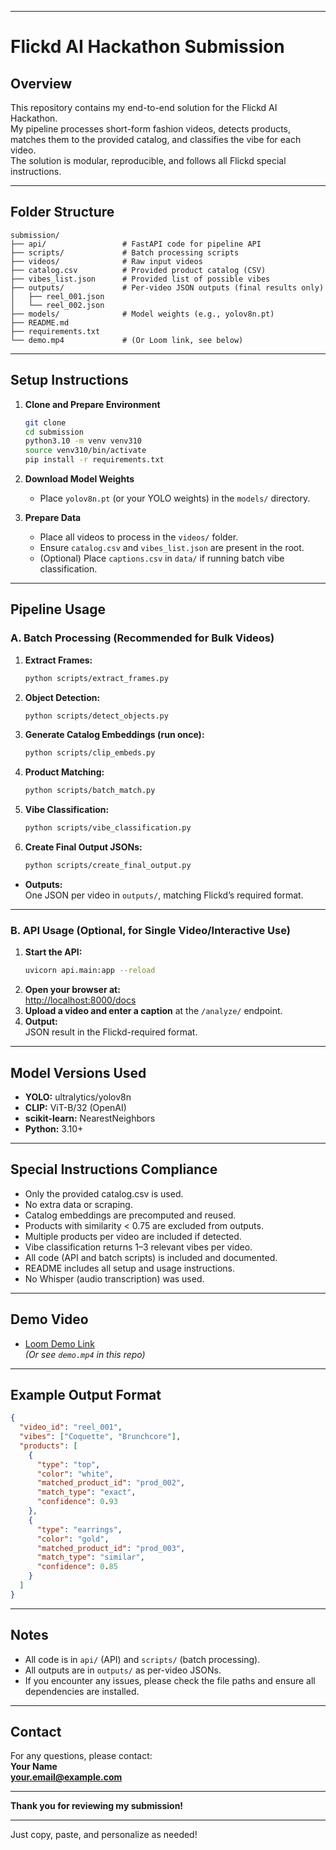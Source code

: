 
---

# Flickd AI Hackathon Submission

## Overview

This repository contains my end-to-end solution for the Flickd AI Hackathon.  
My pipeline processes short-form fashion videos, detects products, matches them to the provided catalog, and classifies the vibe for each video.  
The solution is modular, reproducible, and follows all Flickd special instructions.

---

## Folder Structure

```
submission/
├── api/                 # FastAPI code for pipeline API
├── scripts/             # Batch processing scripts
├── videos/              # Raw input videos
├── catalog.csv          # Provided product catalog (CSV)
├── vibes_list.json      # Provided list of possible vibes
├── outputs/             # Per-video JSON outputs (final results only)
│   ├── reel_001.json
│   └── reel_002.json
├── models/              # Model weights (e.g., yolov8n.pt)
├── README.md
├── requirements.txt
└── demo.mp4             # (Or Loom link, see below)
```

---

## Setup Instructions

1. **Clone and Prepare Environment**
    ```bash
    git clone 
    cd submission
    python3.10 -m venv venv310
    source venv310/bin/activate
    pip install -r requirements.txt
    ```

2. **Download Model Weights**
    - Place `yolov8n.pt` (or your YOLO weights) in the `models/` directory.

3. **Prepare Data**
    - Place all videos to process in the `videos/` folder.
    - Ensure `catalog.csv` and `vibes_list.json` are present in the root.
    - (Optional) Place `captions.csv` in `data/` if running batch vibe classification.

---

## Pipeline Usage

### A. Batch Processing (Recommended for Bulk Videos)

1. **Extract Frames:**
    ```bash
    python scripts/extract_frames.py
    ```
2. **Object Detection:**
    ```bash
    python scripts/detect_objects.py
    ```
3. **Generate Catalog Embeddings (run once):**
    ```bash
    python scripts/clip_embeds.py
    ```
4. **Product Matching:**
    ```bash
    python scripts/batch_match.py
    ```
5. **Vibe Classification:**
    ```bash
    python scripts/vibe_classification.py
    ```
6. **Create Final Output JSONs:**
    ```bash
    python scripts/create_final_output.py
    ```

- **Outputs:**  
  One JSON per video in `outputs/`, matching Flickd’s required format.

---

### B. API Usage (Optional, for Single Video/Interactive Use)

1. **Start the API:**
    ```bash
    uvicorn api.main:app --reload
    ```
2. **Open your browser at:**  
    [http://localhost:8000/docs](http://localhost:8000/docs)
3. **Upload a video and enter a caption** at the `/analyze/` endpoint.
4. **Output:**  
    JSON result in the Flickd-required format.

---

## Model Versions Used

- **YOLO:** ultralytics/yolov8n
- **CLIP:** ViT-B/32 (OpenAI)
- **scikit-learn:** NearestNeighbors
- **Python:** 3.10+

---

## Special Instructions Compliance

- Only the provided catalog.csv is used.
- No extra data or scraping.
- Catalog embeddings are precomputed and reused.
- Products with similarity < 0.75 are excluded from outputs.
- Multiple products per video are included if detected.
- Vibe classification returns 1–3 relevant vibes per video.
- All code (API and batch scripts) is included and documented.
- README includes all setup and usage instructions.
- No Whisper (audio transcription) was used.

---

## Demo Video

- [Loom Demo Link](https://your-loom-link.com)  
  *(Or see `demo.mp4` in this repo)*

---

## Example Output Format

```json
{
  "video_id": "reel_001",
  "vibes": ["Coquette", "Brunchcore"],
  "products": [
    {
      "type": "top",
      "color": "white",
      "matched_product_id": "prod_002",
      "match_type": "exact",
      "confidence": 0.93
    },
    {
      "type": "earrings",
      "color": "gold",
      "matched_product_id": "prod_003",
      "match_type": "similar",
      "confidence": 0.85
    }
  ]
}
```

---

## Notes

- All code is in `api/` (API) and `scripts/` (batch processing).
- All outputs are in `outputs/` as per-video JSONs.
- If you encounter any issues, please check the file paths and ensure all dependencies are installed.

---

## Contact

For any questions, please contact:  
**Your Name**  
**your.email@example.com**

---

**Thank you for reviewing my submission!**

---

Just copy, paste, and personalize as needed!